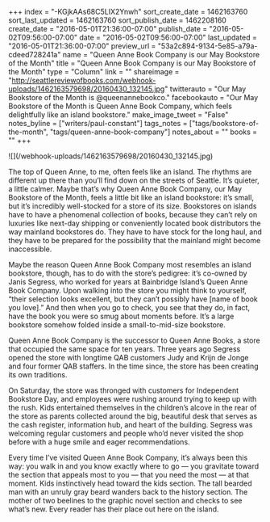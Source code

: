 +++
index = "-KGjkAAs68C5LIX2Ynwh"
sort_create_date = 1462163760
sort_last_updated = 1462163760
sort_publish_date = 1462208160
create_date = "2016-05-01T21:36:00-07:00"
publish_date = "2016-05-02T09:56:00-07:00"
date = "2016-05-02T09:56:00-07:00"
last_updated = "2016-05-01T21:36:00-07:00"
preview_url = "53a2c894-9134-5e85-a79a-cdeed728241a"
name = "Queen Anne Book Company is our May Bookstore of the Month"
title = "Queen Anne Book Company is our May Bookstore of the Month"
type = "Column"
link = ""
shareimage = "http://seattlereviewofbooks.com/webhook-uploads/1462163579698/20160430_132145.jpg"
twitterauto = "Our May Bookstore of the Month is @queenannebookco."
facebookauto = "Our May Bookstore of the Month is Queen Anne Book Company, which feels delightfully like an island bookstore."
make_image_tweet = "False"
notes_byline = ["writers/paul-constant"]
tags_notes = ["tags/bookstore-of-the-month", "tags/queen-anne-book-company"]
notes_about = ""
books = ""
+++
<p class="image">![](/webhook-uploads/1462163579698/20160430_132145.jpg)</p>

The top of Queen Anne, to me, often feels like an island. The rhythms are different up there than you’ll find down on the streets of Seattle. It’s quieter, a little calmer. Maybe that’s why Queen Anne Book Company, our May Bookstore of the Month, feels a little bit like an island bookstore: it’s small, but it’s incredibly well-stocked for a store of its size. Bookstores on islands have to have a phenomenal collection of books, because they can’t rely on luxuries like next-day shipping or conveniently located book distributors the way mainland bookstores do. They have to have stock for the long haul, and they have to be prepared for the possibility that the mainland might become inaccessible. 

Maybe the reason Queen Anne Book Company most resembles an island bookstore, though, has to do with the store’s pedigree: it’s co-owned by Janis Segress, who worked for years at Bainbridge Island’s Queen Anne Book Company. Upon walking into the store you might think to yourself, “their selection looks excellent, but they can’t possibly have [name of book you love].” And then when you go to check, you see that they do, in fact, have the book you were so smug about moments before. It’s a large bookstore somehow folded inside a small-to-mid-size bookstore.

Queen Anne Book Company is the successor to Queen Anne Books, a store that occupied the same space for ten years. Three years ago Segress opened the store with longtime QAB customers Judy and Krijn de Jonge and four former QAB staffers. In the time since, the store has been creating its own traditions.

On Saturday, the store was thronged with customers for Independent Bookstore Day, and employees were rushing around trying to keep up with the rush. Kids entertained themselves in the children’s alcove in the rear of the store as parents collected around the big, beautiful desk that serves as the cash register, information hub, and heart of the building. Segress was welcoming regular customers and people who’d never visited the shop before with a huge smile and eager recommendations.

Every time I’ve visited Queen Anne Book Company, it’s always been this way: you walk in and you know exactly where to go — you gravitate toward the section that appeals most to you — that you need the most — at that moment. Kids instinctively head toward the kids section. The tall bearded man with an unruly gray beard wanders back to the history section. The mother of two beelines to the graphic novel section and checks to see what’s new. Every reader has their place out here on the island. 

